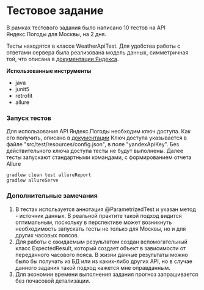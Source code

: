 # Тестовое задание

В рамках тестового задания было написано 10 тестов на API Яндекс.Погоды для Москвы, на 2 дня.

Тесты находятся в классе WeatherApiTest. Для удобства работы с ответами сервера была реализована модель данных, симметричная той, что описана в [документации Яндекса](https://yandex.ru/dev/weather/doc/dg/concepts/forecast-test-docpage/).

**Использованные инструменты**

- java
- junit5
- retrofit
- allure

### Запуск тестов

Для использования API Яндекс.Погоды необходим ключ доступа. Как его получить, описано в [документации](https://yandex.ru/dev/weather/doc/dg/concepts/about-docpage/)
Ключ доступа указывается в файле "src/test/resources/config.json", в поле "yandexApiKey". Без действительного ключа доступа тесты не будут выполнены.
Далее тесты запускают стандартными командами, с формированием отчета Allure
 
```
gradlew clean test allureReport 
gradlew allureServe
```

### Дополнительные замечания

1. В тестах используется аннотация @ParametrizedTest и указан метод - источник данных. В реальной практите такой подход видится оптимальным, поскольку в перспективе может возникнуть необходимость запускать тесты не только для Москвы, но и для других часовых поясов.
2. Для работы с ожидаемым результатом создан вспомогательный класс ExpectedResult, который создает объект в зависимости от переданного часового пояса. В жизни данные результаты можно было бы получать из БД или из каких-либо других API, но в случае данного задания такой подход кажется мне оправданным.
3. Для экономии времени выполнения задания прогноз запрашивается без почасовой детализации.

